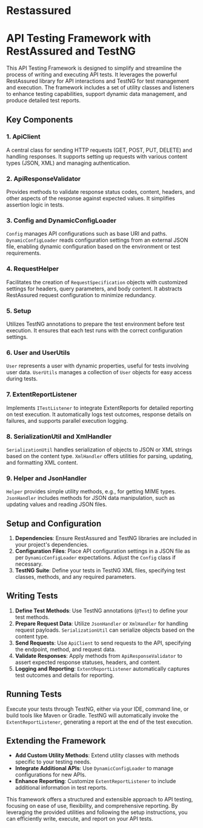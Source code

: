 # Restassured
# API Testing Framework with RestAssured and TestNG

This API Testing Framework is designed to simplify and streamline the process of writing and executing API tests. It leverages the powerful RestAssured library for API interactions and TestNG for test management and execution. The framework includes a set of utility classes and listeners to enhance testing capabilities, support dynamic data management, and produce detailed test reports.

## Key Components

### 1. ApiClient
A central class for sending HTTP requests (GET, POST, PUT, DELETE) and handling responses. It supports setting up requests with various content types (JSON, XML) and managing authentication.

### 2. ApiResponseValidator
Provides methods to validate response status codes, content, headers, and other aspects of the response against expected values. It simplifies assertion logic in tests.

### 3. Config and DynamicConfigLoader
`Config` manages API configurations such as base URI and paths. `DynamicConfigLoader` reads configuration settings from an external JSON file, enabling dynamic configuration based on the environment or test requirements.

### 4. RequestHelper
Facilitates the creation of `RequestSpecification` objects with customized settings for headers, query parameters, and body content. It abstracts RestAssured request configuration to minimize redundancy.

### 5. Setup
Utilizes TestNG annotations to prepare the test environment before test execution. It ensures that each test runs with the correct configuration settings.

### 6. User and UserUtils
`User` represents a user with dynamic properties, useful for tests involving user data. `UserUtils` manages a collection of `User` objects for easy access during tests.

### 7. ExtentReportListener
Implements `ITestListener` to integrate ExtentReports for detailed reporting on test execution. It automatically logs test outcomes, response details on failures, and supports parallel execution logging.

### 8. SerializationUtil and XmlHandler
`SerializationUtil` handles serialization of objects to JSON or XML strings based on the content type. `XmlHandler` offers utilities for parsing, updating, and formatting XML content.

### 9. Helper and JsonHandler
`Helper` provides simple utility methods, e.g., for getting MIME types. `JsonHandler` includes methods for JSON data manipulation, such as updating values and reading JSON files.

## Setup and Configuration

1. **Dependencies**: Ensure RestAssured and TestNG libraries are included in your project's dependencies.
2. **Configuration Files**: Place API configuration settings in a JSON file as per `DynamicConfigLoader` expectations. Adjust the `Config` class if necessary.
3. **TestNG Suite**: Define your tests in TestNG XML files, specifying test classes, methods, and any required parameters.

## Writing Tests

1. **Define Test Methods**: Use TestNG annotations (`@Test`) to define your test methods.
2. **Prepare Request Data**: Utilize `JsonHandler` or `XmlHandler` for handling request payloads. `SerializationUtil` can serialize objects based on the content type.
3. **Send Requests**: Use `ApiClient` to send requests to the API, specifying the endpoint, method, and request data.
4. **Validate Responses**: Apply methods from `ApiResponseValidator` to assert expected response statuses, headers, and content.
5. **Logging and Reporting**: `ExtentReportListener` automatically captures test outcomes and details for reporting.

## Running Tests

Execute your tests through TestNG, either via your IDE, command line, or build tools like Maven or Gradle. TestNG will automatically invoke the `ExtentReportListener`, generating a report at the end of the test execution.

## Extending the Framework

- **Add Custom Utility Methods**: Extend utility classes with methods specific to your testing needs.
- **Integrate Additional APIs**: Use `DynamicConfigLoader` to manage configurations for new APIs.
- **Enhance Reporting**: Customize `ExtentReportListener` to include additional information in test reports.

This framework offers a structured and extensible approach to API testing, focusing on ease of use, flexibility, and comprehensive reporting. By leveraging the provided utilities and following the setup instructions, you can efficiently write, execute, and report on your API tests.